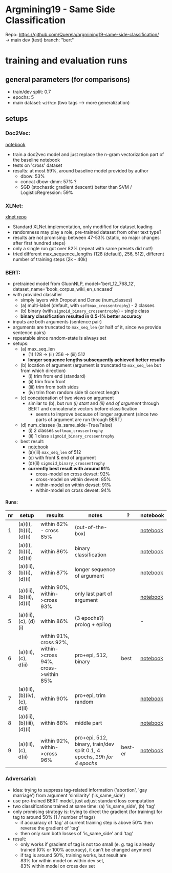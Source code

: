 Argmining19 - Same Side Classification
======================================

Repo: https://github.com/Querela/argmining19-same-side-classification/  
&rarr; main dev (test) branch: "bert"

# training and evaluation runs

## general parameters (for comparisons)
- train/dev split: 0.7
- epochs: 5
- main dataset: `within` (two tags --> more generalization)

## setups

### Doc2Vec:
[notebook](https://github.com/Querela/argmining19-same-side-classification/blob/bert/same-side-classification-doc2vec.ipynb)

- train a doc2vec model and just replace the n-gram vectorization part of the baseline notebook
- tests on 'cross' dataset
- results: at most 59%, around baseline model provided by author
	- dbow: 53%
	- concat dbow-dmm: 57% ?
	- SGD (stochastic gradient descent) better than SVM / LogisticRegression: 59%

### XLNet:
[xlnet repo](https://github.com/zihangdai/xlnet)

- Standard XLNet implementation, only modified for dataset loading
- randomness may play a role, pre-trained dataset from other text type?
- results are not promising: between 47-53% (static, no major changes after first hundred steps)
- only a single run got over 82% (repeat with same presets did not!)
- tried different max_sequence_lengths (128 (default), 256, 512), different number of training steps (2k - 40k)

### BERT:
- pretrained model from GluonNLP, model='bert_12_768_12', dataset_name='book_corpus_wiki_en_uncased'
- with provided classifier
	- simply layers with Dropout and Dense (num_classes)  
	- (a) multi-label (default, with `softmax_crossentrophy`) - 2 classes  
	- (b) binary (with `sigmoid_binary_crossentrophy`) - single class
	- **binary classification resulted in 0.5-1% better accuracy**
- inputs are both arguments (sentence pair)
- arguments are truncated to `max_seq_len` (or half of it, since we provide sentence pairs)
- repeatable since random-state is always set
- setups:
	- (a) max_seq_len
		- (1) 128 &rarr; (ii) 256 &rarr; (iii) 512
		- **longer sequence lengths subsequently achieved better results**
	- (b) location of argument (argument is truncated to `max_seq_len` but from which direction)
		- (i) trim from end (standard)
		- (ii) trim from front
		- (iii) trim from both sides
		- (iv) trim from random side til correct length
	- (c) concatenation of two views on argument
		- similar to (b), but run _(i) start_ and _(ii) end of argument_ through BERT and concatenate vectors before classification
			- seems to improve because of longer argument (since two parts of argument are run through BERT)
	- (d) num_classes (is_same_side=True/False)
		- (i) 2 classes `softmax_crossentrophy`
		- (ii) 1 class `sigmoid_binary_crossentrophy`
	- best result:
		- [notebook](https://github.com/Querela/argmining19-same-side-classification/blob/bert/same-side-classification-bert-BCE-prolog%2Bepilog.ipynb)
		- (a)(iii) `max_seq_len` of 512
		- (c) with front & end of argument
		- (d)(ii) `sigmoid_binary_crossentrophy`
		- **currently best result with around 91%**
			- cross-model on cross devset:   92%
			- cross-model on within devset:  85%
			- within-model on within devset: 91%
			- within-model on cross devset:  94%

#### Runs:

| nr | setup | results | notes | ? | notebook |
|--- |---	|---	|---	|---	|---	|
| 1  | (a)(i), (b)(i), (d)(i)			| within 82% - cross 85%					| (out-of-the-box) 							|   	| [notebook](https://github.com/Querela/argmining19-same-side-classification/blob/bert/same-side-classification-bert.ipynb) |
| 2  | (a)(i), (b)(i), (d)(ii)			| within 86%								| binary classification						|   	| [notebook](https://github.com/Querela/argmining19-same-side-classification/blob/bert/same-side-classification-bert-BCE.ipynb) |
| 3  | (a)(iii), (b)(i), (d)(i)			| within 87%								| longer sequence of argument				|   	| [notebook](https://github.com/Querela/argmining19-same-side-classification/blob/bert/same-side-classification-bert-experiment.ipynb) |
| 4  | (a)(iii), (b)(ii), (d)(i)		| within 90%, within->cross 93%				| only last part of argument				|   	| [notebook](https://github.com/Querela/argmining19-same-side-classification/blob/bert/same-side-classification-bert-epilog.ipynb) |
| 5  | (a)(iii), (c), (d)(i)			| within 86%								| (3 epochs?) prolog + epilog				| | - |
| 6  | (a)(iii), (c), d(ii)				| within 91%, cross 92%, within->cross 94%, cross->within 85%  	| pro+epi, 512, binary	| best	| [notebook](https://github.com/Querela/argmining19-same-side-classification/blob/bert/same-side-classification-bert-BCE-prolog%2Bepilog.ipynb) |
| 7  | (a)(iii), (b)(iv), (c), d(ii)	| within 90% 								| pro+epi, trim random  					| 		| [notebook](https://github.com/Querela/argmining19-same-side-classification/tree/bert/same-side-classification-bert-BCE-rand2.ipynb) |
| 8  | (a)(iii), (b)(iii), (d)(i)		| within 88% 								| middle part 								|   	| [notebook](https://github.com/Querela/argmining19-same-side-classification/tree/bert/same-side-classification-bert-middle.ipynb) |
| 9  | (a)(iii), (c), d(ii)				| within 92%, within->cross 96%  	| pro+epi, 512, binary, train/dev split 0.1, 4 epochs, _19h for 4 epochs_	| best-er	| [notebook](https://github.com/Querela/argmining19-same-side-classification/blob/bert/same-side-classification-bert-BCE-prolog%2Bepilog.ipynb) |


### Adversarial:
- idea: trying to suppress tag-related information ('abortion', 'gay marriage') from argument 'similarity' ('is_same_side')
- use pre-trained BERT model, just adjust standard loss computation
- two classifications trained at same time: (a) 'is_same_side', (b) 'tag'
- only promising strategy is: trying to direct the gradient (for training) for tag to around 50% (1 / number of tags)
	- if accuaracy of 'tag' at current training step is above 50% then reverse the gradient of 'tag'
	- then only sum both losses of 'is_same_side' and 'tag'
- result:
	- only works if gradient of tag is not too small (e. g. tag is already trained (0% or 100% accuracy), it can't be changed anymore)
	- if tag is around 50%, training works, but result are  
	83% for within model on within dev set,  
	83% within model on cross dev set

